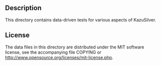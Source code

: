 Description
------------

This directory contains data-driven tests for various aspects of KazuSilver.

License
--------

The data files in this directory are distributed under the MIT software
license, see the accompanying file COPYING or
http://www.opensource.org/licenses/mit-license.php.

